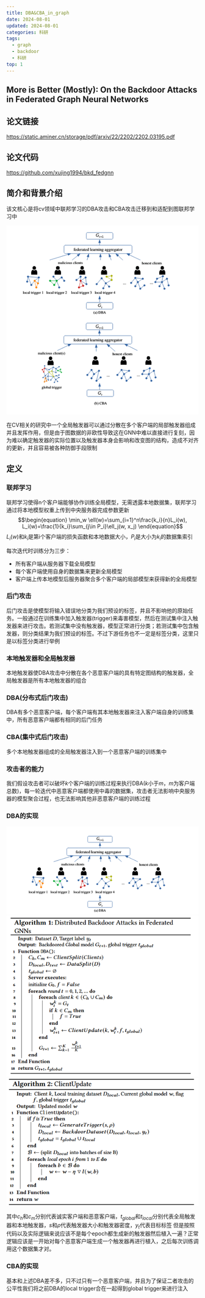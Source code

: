 ```yaml
---
title: DBA&CBA_in_graph
date: 2024-08-01
updated: 2024-08-01
categories: 科研
tags:
  - graph
  - backdoor
  - 科研
top: 1
---
```


## More is Better (Mostly): On the Backdoor Attacks in Federated Graph Neural Networks

## 论文链接
https://static.aminer.cn/storage/pdf/arxiv/22/2202/2202.03195.pdf

## 论文代码
https://github.com/xujing1994/bkd_fedgnn

## 简介和背景介绍

该文核心是将cv领域中联邦学习的DBA攻击和CBA攻击迁移到和适配到图联邦学习中

![[Pasted image 20240727153558.png]](./Pasted%20image%2020240727153558.png)

在CV相关的研究中一个全局触发器可以通过分散在多个客户端的局部触发器组成并且发挥作用，但是由于图数据的非欧性导致这在GNN中难以直接进行复刻，因为难以确定触发器的实际位置以及触发器本身会影响和改变图的结构，造成不对齐的更新，并且容易被各种防御手段限制

## 定义

### 联邦学习

联邦学习使得n个客户端能够协作训练全局模型，无需透露本地数据集，联邦学习通过将本地模型权重上传到中央服务器完成参数更新
$$\begin{equation}
\min_w \ell(w)=\sum_{i=1}^n\frac{k_i}{n}L_i(w), L_i(w)=\frac{1}{k_i}\sum_{j\in P_i}\ell_j(w, x_j)
\end{equation}$$
$L_i(w)$和$k_i$是第i个客户端的损失函数和本地数据大小，$P_i$是大小为$k_i$的数据集索引

每次迭代时训练分为三步：
- 所有客户端从服务器下载全局模型
- 每个客户端使用自身的数据集来更新全局模型
- 客户端上传本地模型后服务器聚合多个客户端的局部模型来获得新的全局模型

### 后门攻击

后门攻击是使模型将输入错误地分类为我们预设的标签，并且不影响他的原始任务。一般通过在训练集中加入触发器(trigger)来毒害模型，然后在测试集中注入触发器来进行攻击。若测试集中没有触发器，模型正常进行分类；若测试集中包含触发器，则分类结果为我们预设的标签。不过下游任务也不一定是标签分类，这里只是以标签分类进行举例

### 本地触发器和全局触发器

本地触发器使DBA攻击中分散在各个恶意客户端的具有特定图结构的触发器，全局触发器是所有本地触发器的组合

### DBA(分布式后门攻击)

DBA有多个恶意客户端，每个客户端有其本地触发器来注入客户端自身的训练集中，所有恶意客户端都有相同的后门任务

### CBA(集中式后门攻击)

多个本地触发器组成的全局触发器注入到一个恶意客户端的训练集中

### 攻击者的能力

我们假设攻击者可以破坏$k$个客户端的训练过程来执行DBA($k$小于$m$，$m$为客户端总数)，每一轮迭代中恶意客户端都使用中毒的数据集，攻击者无法影响中央服务器的模型聚合过程，也无法影响其他非恶意客户端的训练过程


### DBA的实现
![[Pasted image 20240727161314.png]](./Pasted%20image%2020240727161314.png)
![[Pasted image 20240727161624.png]](./Pasted%20image%2020240727161624.png)
![[Pasted image 20240727161903.png]](./Pasted%20image%2020240727161903.png)

其中$c_h$和$c_m$分别代表诚实客户端和恶意客户端，$t_{global}$和$t_{local}$分别代表全局触发器和本地触发器，$s$和$\rho$代表触发器大小和触发器密度，$y_t$代表目标标签
但是按照代码以及实际逻辑来说应该不是每个epoch都生成新的触发器然后植入一遍？正常逻辑应该是一开始对每个恶意客户端生成一个触发器再进行植入，之后每次训练调用这个数据集才对。

### CBA的实现

基本和上述DBA差不多，只不过只有一个恶意客户端，并且为了保证二者攻击的公平性我们将之前DBA的local trigger合在一起得到global trigger来进行注入


